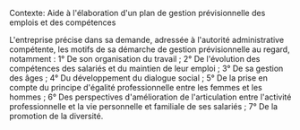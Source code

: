 Contexte: Aide à l'élaboration d'un plan de gestion prévisionnelle  des emplois et des compétences

L'entreprise précise dans sa demande, adressée à l'autorité administrative compétente, les motifs de sa démarche de gestion prévisionnelle au regard, notamment : 1° De son organisation du travail ; 2° De l'évolution des compétences des salariés et du maintien de leur emploi ; 3° De sa gestion des âges ; 4° Du développement du dialogue social ; 5° De la prise en compte du principe d'égalité professionnelle entre les femmes et les hommes ; 6° Des perspectives d'amélioration de l'articulation entre l'activité professionnelle et la vie personnelle et familiale de ses salariés ; 7° De la promotion de la diversité.